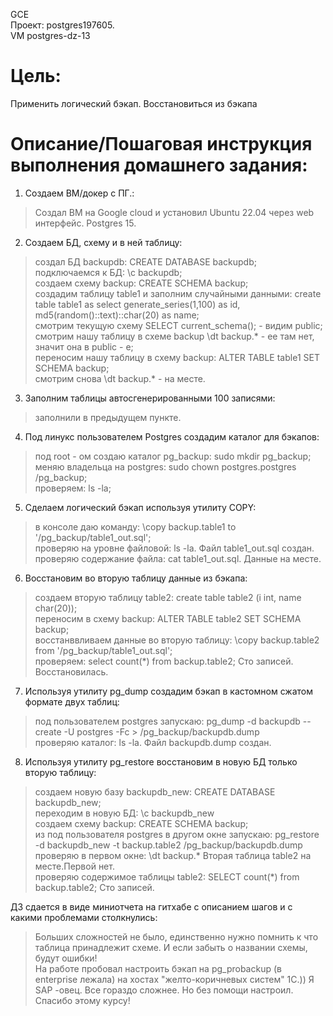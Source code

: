 GCE   
Проект: postgres197605.  
VM postgres-dz-13

# Цель:    
Применить логический бэкап. Восстановиться из бэкапа      

# Описание/Пошаговая инструкция выполнения домашнего задания:   

1. Создаем ВМ/докер c ПГ.:    
> Создал ВМ на Google cloud и установил Ubuntu 22.04 через web интерфейс. Postgres 15.        

2. Создаем БД, схему и в ней таблицу:         
> создал БД backupdb: CREATE DATABASE backupdb;          
> подключаемся к БД: \c backupdb;     
> создаем схему backup: CREATE SCHEMA backup;     
> создадим таблицу table1 и заполним случайными данными: create table table1 as select generate_series(1,100) as id, md5(random()::text)::char(20) as name;         
> смотрим текущую схему SELECT current_schema(); - видим public;     
> смотрим нашу таблицу в схеме backup \dt backup.* - ее там нет, значит она в public - e;     
> переносим нашу таблицу в схему backup: ALTER TABLE table1 SET SCHEMA backup;     
> смотрим снова \dt backup.* - на месте.    

3. Заполним таблицы автосгенерированными 100 записями:     
> заполнили в предыдущем пункте. 

4. Под линукс пользователем Postgres создадим каталог для бэкапов:     
> под root - ом создаю каталог pg_backup: sudo mkdir pg_backup;          
> меняю владельца на postgres: sudo chown postgres.postgres /pg_backup;          
> проверяем: ls -la;         

5. Сделаем логический бэкап используя утилиту COPY:      
> в консоле даю команду: \copy backup.table1 to '/pg_backup/table1_out.sql';     
> проверяю на уровне файловой: ls -la. Файл table1_out.sql создан.             
> проверяю содержание файла: cat table1_out.sql. Данные на месте.      

6. Восстановим во вторую таблицу данные из бэкапа:           
> создаем вторую таблицу table2: create table table2 (i int, name char(20));            
> переносим в схему backup: ALTER TABLE table2 SET SCHEMA backup;        
> восстанввливаем данные во вторую таблицу: \copy backup.table2 from '/pg_backup/table1_out.sql';      
> проверяем: select count(*) from backup.table2;  Сто записей. Восстановилась.

7. Используя утилиту pg_dump создадим бэкап в кастомном сжатом формате двух таблиц:
> под пользователем postgres запускаю: pg_dump -d backupdb --create -U postgres -Fc > /pg_backup/backupdb.dump      
> проверяю каталог: ls -la. Файл backupdb.dump создан.    

8. Используя утилиту pg_restore восстановим в новую БД только вторую таблицу:        
> создаем новую базу backupdb_new: CREATE DATABASE backupdb_new;       
> переходим в новую БД: \c backupdb_new       
> создаем схему backup: CREATE SCHEMA backup;        
> из под пользователя postgres в другом окне запускаю: pg_restore -d backupdb_new -t backup.table2 /pg_backup/backupdb.dump       
> проверяю в первом окне: \dt backup.* Вторая таблица table2 на месте.Первой нет.           
> проверяю содержимое таблицы table2: SELECT count(*) from backup.table2; Сто записей.         

ДЗ сдается в виде миниотчета на гитхабе с описанием шагов и с какими проблемами столкнулись:
> Больших сложностей не было, единственно нужно помнить к что таблица принадлежит схеме. И если забыть о названии схемы, будут ошибки!       
> На работе пробовал настроить бэкап на pg_probackup (в enterprise лежала) на хостах "желто-коричневых систем" 1С.)) Я SAP -овец. Все гораздо сложнее. Но без помощи настроил. Спасибо этому курсу!     

